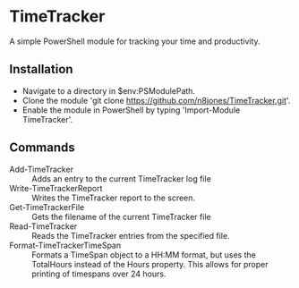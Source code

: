 TimeTracker
===========

A simple PowerShell module for tracking your time and productivity.

Installation
-----------

* Navigate to a directory in $env:PSModulePath.
* Clone the module 'git clone https://github.com/n8jones/TimeTracker.git'.
* Enable the module in PowerShell by typing 'Import-Module TimeTracker'.


Commands
-----------

<dl>
  <dt>Add-TimeTracker</dt>
  <dd>Adds an entry to the current TimeTracker log file</dd>
  <dt>Write-TimeTrackerReport</dt>
  <dd>Writes the TimeTracker report to the screen.</dd>
  <dt>Get-TimeTrackerFile</dt>
  <dd>Gets the filename of the current TimeTracker file</dd>
  <dt>Read-TimeTracker</dt>
  <dd>Reads the TimeTracker entries from the specified file.</dd>
  <dt>Format-TimeTrackerTimeSpan</dt>
  <dd>Formats a TimeSpan object to a HH:MM format, but uses the TotalHours instead of the Hours property.  This allows for proper printing of timespans over 24 hours.</dd>
</dl>
